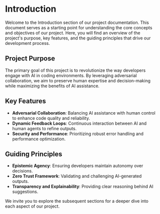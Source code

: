# Introduction

Welcome to the Introduction section of our project documentation. This document serves as a starting point for understanding the core concepts and objectives of our project. Here, you will find an overview of the project's purpose, key features, and the guiding principles that drive our development process.

## Project Purpose

The primary goal of this project is to revolutionize the way developers engage with AI in coding environments. By leveraging adversarial collaboration, we aim to preserve human expertise and decision-making while maximizing the benefits of AI assistance.

## Key Features

- **Adversarial Collaboration**: Balancing AI assistance with human control to enhance code quality and reliability.
- **Dynamic Feedback Loops**: Continuous interaction between AI and human agents to refine outputs.
- **Security and Performance**: Prioritizing robust error handling and performance optimization.

## Guiding Principles

- **Epistemic Agency**: Ensuring developers maintain autonomy over decisions.
- **Zero Trust Framework**: Validating and challenging AI-generated outputs.
- **Transparency and Explainability**: Providing clear reasoning behind AI suggestions.

We invite you to explore the subsequent sections for a deeper dive into each aspect of our project.
